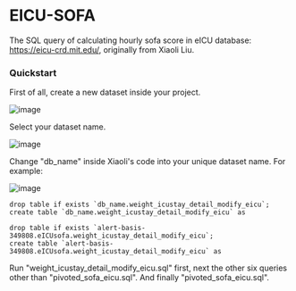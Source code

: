 # EICU-SOFA
The SQL query of calculating hourly sofa score in eICU database: https://eicu-crd.mit.edu/, originally from Xiaoli Liu.

### Quickstart
First of all, create a new dataset inside your project.

![image](https://user-images.githubusercontent.com/23124524/167982493-afffe1df-a619-4cd7-a00f-1ab389bd651d.png)

Select your dataset name.

![image](https://user-images.githubusercontent.com/23124524/167982373-baf65570-b7ba-444e-8a02-627d4d6fdd61.png)

Change "db_name" inside Xiaoli's code into your unique dataset name. For example:

![image](https://user-images.githubusercontent.com/23124524/167982604-36427156-b833-43cc-8305-f80cfcba7911.png)

```
drop table if exists `db_name.weight_icustay_detail_modify_eicu`;
create table `db_name.weight_icustay_detail_modify_eicu` as

drop table if exists `alert-basis-349808.eICUsofa.weight_icustay_detail_modify_eicu`;
create table `alert-basis-349808.eICUsofa.weight_icustay_detail_modify_eicu` as
```
Run "weight_icustay_detail_modify_eicu.sql" first, next the other six queries other than "pivoted_sofa_eicu.sql". And finally "pivoted_sofa_eicu.sql".
